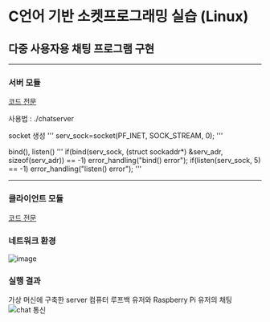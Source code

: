 # C언어 기반 소켓프로그래밍 실습 (Linux)

## 다중 사용자용 채팅 프로그램 구현

----------------
### 서버 모듈
[코드 전문](https://github.com/BlancBunny/BlancBunnyPortPolio/blob/main/SocketProc%20-%20MultiUserChatting/chat_server.c)

사용법 : ./chatserver <Port>   

  socket 생성
'''
    serv_sock=socket(PF_INET, SOCK_STREAM, 0);
'''
  
  bind(), listen()
'''
    if(bind(serv_sock, (struct sockaddr*) &serv_adr, sizeof(serv_adr)) == -1)
	  	error_handling("bind() error");
  	if(listen(serv_sock, 5) == -1) 
  		error_handling("listen() error");
'''
  
  
----------------

### 클라이언트 모듈 
[코드 전문](https://github.com/BlancBunny/BlancBunnyPortPolio/blob/main/SocketProc%20-%20MultiUserChatting/chat_client.c)

### 네트워크 환경
![image](https://user-images.githubusercontent.com/77951828/125376905-ef22d800-e3c6-11eb-8384-f6e1a6630a4f.png)

### 실행 결과   
가상 머신에 구축한 server 컴퓨터 루프백 유저와 Raspberry Pi 유저의 채팅 
![chat 통신](https://user-images.githubusercontent.com/77951828/125376953-0feb2d80-e3c7-11eb-830d-6e928ae465a8.JPG)

